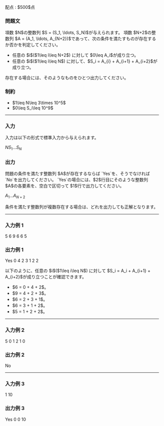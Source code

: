 
<div>

<span>

<span>

<p>
配点 : $500$点
</p>

<div>

<section>

### **問題文**

<p>
項数 $N$の整数列 $S = (S_1, \ldots, S_N)$が与えられます。
項数 $N+2$の整数列 $A = (A_1, \ldots, A_{N+2})$であって、次の条件を満たすものが存在するか否かを判定してください。
</p>

<ul>

<li>
任意の $i$($1\leq i\leq N+2$) に対して $0\leq A_i$が成り立つ。
</li>

<li>
任意の $i$($1\leq i\leq N$) に対して、$S_i = A_{i} + A_{i+1} + A_{i+2}$が成り立つ。
</li>

</ul>

<p>
存在する場合には、そのようなものをひとつ出力してください。
</p>

</section>

</div>

<div>

<section>

### **制約**

<ul>

<li>
$1\leq N\leq 3\times 10^5$
</li>

<li>
$0\leq S_i\leq 10^9$
</li>

</ul>

</section>

</div>

---

<div>

<div>

<section>

### **入力**

<p>
入力は以下の形式で標準入力から与えられます。
</p>

<div>

$N$$S_1$$\ldots$$S_N$
</div>

</section>

</div>

<div>

<section>

### **出力**

<p>
問題の条件を満たす整数列 $A$が存在するならば `Yes`を、そうでなければ `No`を出力してください。
`Yes`の場合には、$2$行目にそのような整数列 $A$の各要素を、空白で区切って $1$行で出力してください。
</p>

<div>

$A_1$$\ldots$$A_{N+2}$
</div>

<p>
条件を満たす整数列が複数存在する場合は、どれを出力しても正解となります。
</p>

</section>

</div>

</div>

---

<div>

<section>

### **入力例 1**

<div>

5
6 9 6 6 5

</div>

</section>

</div>

<div>

<section>

### **出力例 1**

<div>

Yes
0 4 2 3 1 2 2

</div>

<p>
以下のように、任意の $i$($1\leq  i\leq N$) に対して $S_i = A_i + A_{i+1} + A_{i+2}$が成り立つことが確認できます。
</p>

<ul>

<li>
$6 = 0 + 4 + 2$。
</li>

<li>
$9 = 4 + 2 + 3$。
</li>

<li>
$6 = 2 + 3 + 1$。
</li>

<li>
$6 = 3 + 1 + 2$。
</li>

<li>
$5 = 1 + 2 + 2$。
</li>

</ul>

</section>

</div>

---

<div>

<section>

### **入力例 2**

<div>

5
0 1 2 1 0

</div>

</section>

</div>

<div>

<section>

### **出力例 2**

<div>

No

</div>

</section>

</div>

---

<div>

<section>

### **入力例 3**

<div>

1
10

</div>

</section>

</div>

<div>

<section>

### **出力例 3**

<div>

Yes
0 0 10

</div>

</section>

</div>

</span>

</span>

</div>
